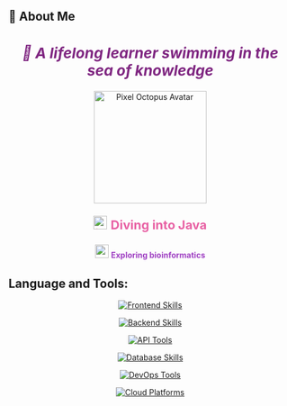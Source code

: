 ## 🪸 About Me

<h2 align="center" style="font-size: 26px; font-style: italic; color: #7F2681;">
  🌊 A lifelong learner swimming in the sea of knowledge
</h2>

<p align="center">
  <img src="https://github.com/PxOctopus/PxOctopus/assets/154042778/4ec13956-538a-4386-a750-7e8f9578c781" width="200" alt="Pixel Octopus Avatar">
</p>

<p align="center" style="font-size:22px; color: #E861A4;">
  <img src="https://cdn.jsdelivr.net/gh/devicons/devicon/icons/java/java-original.svg" height="24" alt="java icon" />
  <strong>Diving into Java</strong>
</p>

<p align="center" style="color: #9E3EC2;">
  <img src="https://cdn.jsdelivr.net/gh/devicons/devicon/icons/python/python-original.svg" height="24" alt="python icon" />
  <strong>Exploring bioinformatics</strong>
</p>


## Language and Tools:
<p align="center"> 
  <!-- Frontend --> 
  <a href="https://go-skill-icons.vercel.app/"> 
    <img src="https://go-skill-icons.vercel.app/api/icons?i=html,css,react,typescript&theme=dark&titles=true&perline=4" alt="Frontend Skills" /> 
  </a> 
</p>

<p align="center"> 
  <!-- Backend --> 
  <a href="https://go-skill-icons.vercel.app/"> 
    <img src="https://go-skill-icons.vercel.app/api/icons?i=java,spring&theme=dark&titles=true&perline=2" alt="Backend Skills" /> 
  </a> 
</p>

<p align="center"> 
  <!-- API Tools --> 
  <a href="https://go-skill-icons.vercel.app/"> 
    <img src="https://go-skill-icons.vercel.app/api/icons?i=postman,swagger&theme=dark&titles=true&perline=2" alt="API Tools" /> 
  </a> 
</p>

<p align="center"> 
  <!-- Database --> 
  <a href="https://go-skill-icons.vercel.app/"> 
    <img src="https://go-skill-icons.vercel.app/api/icons?i=mysql,postgresql,mongodb&theme=dark&titles=true&perline=3" alt="Database Skills" /> 
  </a> 
</p>

<p align="center"> 
  <!-- DevOps & Tools --> 
  <a href="https://go-skill-icons.vercel.app/"> 
    <img src="https://go-skill-icons.vercel.app/api/icons?i=git,docker,kubernetes&theme=dark&titles=true&perline=3" alt="DevOps Tools" /> 
  </a> 
</p>

<p align="center"> 
  <!-- Cloud Platforms --> 
  <a href="https://go-skill-icons.vercel.app/"> 
    <img src="https://go-skill-icons.vercel.app/api/icons?i=aws,gcp&theme=dark&titles=true&perline=2" alt="Cloud Platforms" /> 
  </a> 
</p>

<!---
PxOctopus/PxOctopus is a ✨ special ✨ repository because its `README.md` (this file) appears on your GitHub profile.
You can click the Preview link to take a look at your changes.
--->
